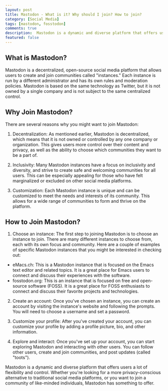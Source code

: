 ```yaml
---
layout: post
title: Mastodon - What is it? Why should I join? How to join?
category: [Social Media]
tags: [mastodon, fosstodon]
comments: true
description:  Mastodon is a dynamic and diverse platform that offers users a lot of flexibility and control. Whether you're looking for a more privacy-conscious alternative to traditional social media platforms, or you want to join a community of like-minded individuals, Mastodon has something to offer.
featured: false
---
```


## What is Mastodon?

Mastodon is a decentralized, open-source social media platform that allows users to create and join communities called "instances." Each instance is run by a different administrator and has its own rules and moderation policies. Mastodon is based on the same technology as Twitter, but it is not owned by a single company and is not subject to the same centralized control.

## Why Join Mastodon?

There are several reasons why you might want to join Mastodon:

1. Decentralization: As mentioned earlier, Mastodon is decentralized, which means that it is not owned or controlled by any one company or organization. This gives users more control over their content and privacy, as well as the ability to choose which communities they want to be a part of.
 
2. Inclusivity: Many Mastodon instances have a focus on inclusivity and diversity, and strive to create safe and welcoming communities for all users. This can be especially appealing for those who have felt marginalized or excluded on other social media platforms.

4. Customization: Each Mastodon instance is unique and can be customized to meet the needs and interests of its community. This allows for a wide range of communities to form and thrive on the platform.

## How to Join Mastodon?

1. Choose an instance: The first step to joining Mastodon is to choose an instance to join. There are many different instances to choose from, each with its own focus and community. Here are a couple of examples of specific Mastodon instances that you might be interested in checking out:

 * eMacs.ch: This is a Mastodon instance that is focused on the Emacs text editor and related topics. It is a great place for Emacs users to connect and discuss their experiences with the software.
 * fosstodon.org: This is an instance that is focused on free and open-source software (FOSS). It is a great place for FOSS enthusiasts to connect and discuss their favorite projects and technologies.

 
2. Create an account: Once you've chosen an instance, you can create an account by visiting the instance's website and following the prompts. You will need to choose a username and set a password.
 
3. Customize your profile: After you've created your account, you can customize your profile by adding a profile picture, bio, and other information.
 
4. Explore and interact: Once you've set up your account, you can start exploring Mastodon and interacting with other users. You can follow other users, create and join communities, and post updates (called "toots").
 
Mastodon is a dynamic and diverse platform that offers users a lot of flexibility and control. Whether you're looking for a more privacy-conscious alternative to traditional social media platforms, or you want to join a community of like-minded individuals, Mastodon has something to offer.